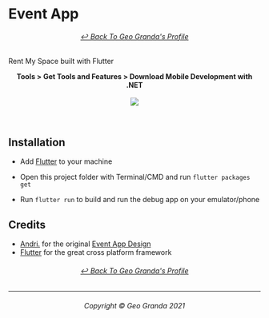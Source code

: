 # Event App
<h6 align="center">
	<a href="https://github.com/gtotheo4">↩ Back To Geo Granda's Profile</a>
</h6>

Rent My Space built with Flutter

<p align="center">
  <b>Tools > Get Tools and Features > Download Mobile Development with .NET</b><br><br>
  <img src="https://github.com/gtotheo4/UMRentMySpace/blob/main//rent-my-space-masters/Images/188787191-d01cad83-3bc4-4800-9476-74105da20f34.jpg?raw=true">
</p>
<br>

## Installation

- Add [Flutter](https://flutter.dev/docs/get-started/install) to your machine

- Open this project folder with Terminal/CMD and run `flutter packages get`

- Run `flutter run` to build and run the debug app on your emulator/phone

## Credits

- [Andri.](https://dribbble.com/andri145) for the original [Event App Design](https://dribbble.com/shots/17444328-Event-Mobile-Apps-Design)
- [Flutter](https://flutter.dev) for the great cross platform framework

<h6 align="center">
	<a href="https://github.com/gtotheo4">↩ Back To Geo Granda's Profile</a>
</h6>

- - - -

<h6 align="center">
  Copyright © Geo Granda 2021
</h6>
